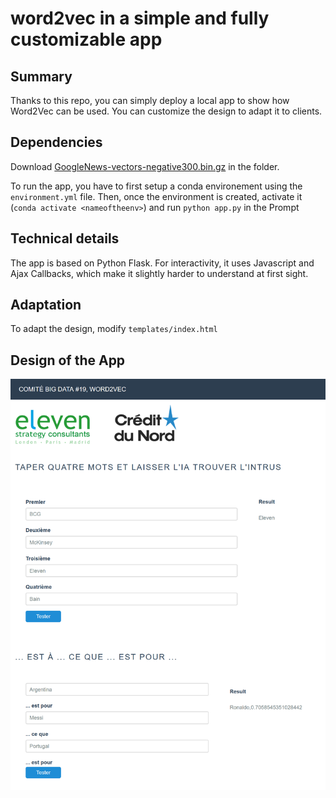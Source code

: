 # word2vec in a simple and fully customizable app

## Summary
Thanks to this repo, you can simply deploy a local app to show how Word2Vec can be used. You can customize the design to adapt it to clients.

## Dependencies
Download [GoogleNews-vectors-negative300.bin.gz](https://github.com/mmihaltz/word2vec-GoogleNews-vectors) in the folder.

To run the app, you have to first setup a conda environement using the `environment.yml` file. Then, once the environment is created, activate it (`conda activate <nameoftheenv>`) and run `python app.py` in the Prompt

## Technical details
The app is based on Python Flask. For interactivity, it uses Javascript and Ajax Callbacks, which make it slightly harder to understand at first sight.

## Adaptation
To adapt the design, modify `templates/index.html`

## Design of the App

![Alt text](App_screenshot.png?raw=true "Title")
